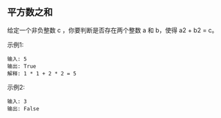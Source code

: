 ## 平方数之和
给定一个非负整数 c ，你要判断是否存在两个整数 a 和 b，使得 a2 + b2 = c。

示例1:
```
输入: 5
输出: True
解释: 1 * 1 + 2 * 2 = 5
 ```

示例2:
```
输入: 3
输出: False
```